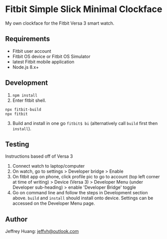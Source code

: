 # Fitbit Simple Slick Minimal Clockface

My own clockface for the Fitbit Versa 3 smart watch.

## Requirements

- Fitbit user account
- Fitbit OS device or Fitbit OS Simulator
- latest Fitbit mobile application
- Node.js 8.x+

## Development

1. `npm install`
2. Enter fitbit shell.

```CLI
npx fitbit-build
npx fitbit
```

3. Build and install in one go `fitbit$ bi` (alternatively call `build` first then `install`).

## Testing

Instructions based off of Versa 3

1. Connect watch to laptop/computer
2. On watch, go to settings > Developer bridge > Enable
3. On fitbit app on phone, click profile pic to go to account (top left corner at time of writing) > Device (Versa 3) > Developer Menu (under Developer sub-heading) > enable 'Developer Bridge' toggle
4. Go on command line and follow the steps in Development section above. `build` and `install` should install onto device. Settings can be accessed on the Developer Menu page.

## Author

Jeffrey Huang: jeffvh@outlook.com
